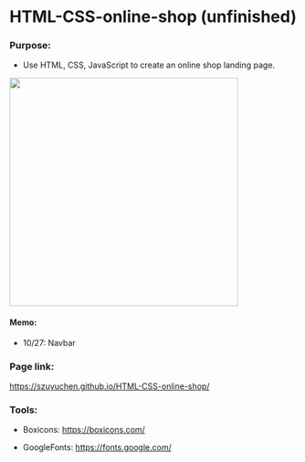 # HTML-CSS-online-shop (unfinished)

### Purpose: 

- Use HTML, CSS, JavaScript to create an online shop landing page.

<img src="" width=400>

#### Memo: 

- 10/27: Navbar

### Page link:

https://szuyuchen.github.io/HTML-CSS-online-shop/

### Tools:

- Boxicons: https://boxicons.com/

- GoogleFonts: https://fonts.google.com/
